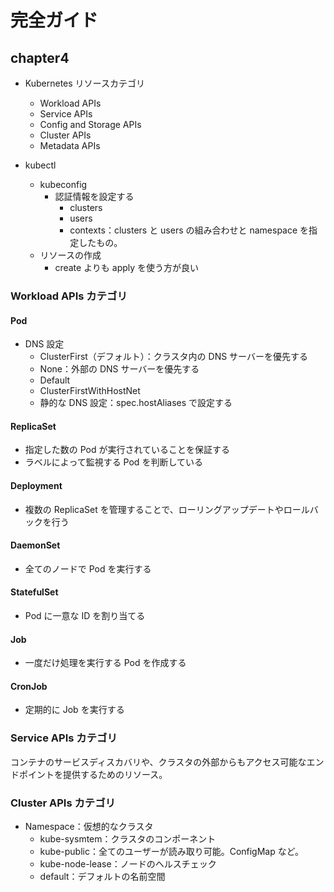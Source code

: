 # 完全ガイド

## chapter4

- Kubernetes リソースカテゴリ
    - Workload APIs
    - Service APIs
    - Config and Storage APIs
    - Cluster APIs
    - Metadata APIs

- kubectl
    - kubeconfig
        - 認証情報を設定する
            - clusters
            - users
            - contexts：clusters と users の組み合わせと namespace を指定したもの。
    - リソースの作成
        - create よりも apply を使う方が良い

### Workload APIs カテゴリ

#### Pod

- DNS 設定
    - ClusterFirst（デフォルト）：クラスタ内の DNS サーバーを優先する
    - None：外部の DNS サーバーを優先する
    - Default
    - ClusterFirstWithHostNet
    - 静的な DNS 設定：spec.hostAliases で設定する

#### ReplicaSet

- 指定した数の Pod が実行されていることを保証する
- ラベルによって監視する Pod を判断している

#### Deployment

- 複数の ReplicaSet を管理することで、ローリングアップデートやロールバックを行う

#### DaemonSet

- 全てのノードで Pod を実行する

#### StatefulSet

- Pod に一意な ID を割り当てる

#### Job

- 一度だけ処理を実行する Pod を作成する

#### CronJob

- 定期的に Job を実行する

### Service APIs カテゴリ

コンテナのサービスディスカバリや、クラスタの外部からもアクセス可能なエンドポイントを提供するためのリソース。

### Cluster APIs カテゴリ

- Namespace：仮想的なクラスタ
    - kube-sysmtem：クラスタのコンポーネント
    - kube-public：全てのユーザーが読み取り可能。ConfigMap など。
    - kube-node-lease：ノードのヘルスチェック
    - default：デフォルトの名前空間